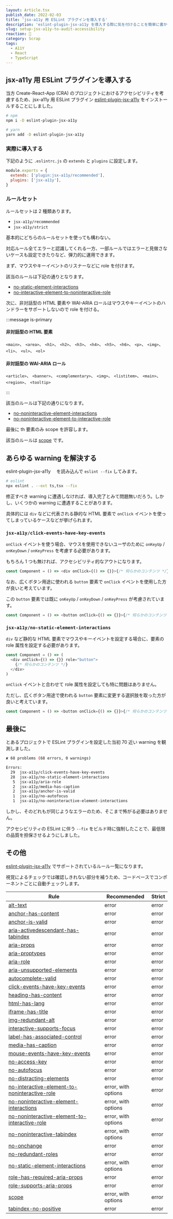```yaml
---
layout: Article.tsx
publish_date: 2022-02-03
title: 'jsx-a11y 用 ESLint プラグインを導入する'
description: 'eslint-plugin-jsx-a11y を導入する際に気を付けることを簡単に書かせていただいた。'
slug: setup-jsx-a11y-to-audit-accessibility
reaction: 🔦
category: Scrap
tags:
  - A11Y
  - React
  - TypeScript
---
```


## jsx-a11y 用 ESLint プラグインを導入する

当方 Create-React-App (CRA) のプロジェクトにおけるアクセシビリティを考慮するため、jsx-a11y 用 ESLint プラグイン [eslint-plugin-jsx-a11y](https://github.com/jsx-eslint/eslint-plugin-jsx-a11y) をインストールすることにしました。

```bash
# npm
npm i -D eslint-plugin-jsx-a11y

# yarn
yarn add -D eslint-plugin-jsx-a11y
```

### 実際に導入する

下記のように `.eslintrc.js` の `extends` と `plugins` に設定します。

```js
module.exports = {
  extends: ['plugin:jsx-a11y/recommended'],
  plugins: ['jsx-a11y'],
}
```

### ルールセット

ルールセットは 2 種類あります。

- `jsx-a11y/recommended`
- `jsx-a11y/strict`

基本的にどちらのルールセットを使っても構わない。

対応ルール全てエラーと認識してくれる一方、一部ルールではエラーと見做さないケースも設定できたりなど、弾力的に運用できます。

まず、マウスやキーイベントのリスナーなどに role を付けます。

該当のルールは下記の通りとなります。

- [no-static-element-interactions](https://github.com/jsx-eslint/eslint-plugin-jsx-a11y/blob/HEAD/docs/rules/no-static-element-interactions.md)
- [no-interactive-element-to-noninteractive-role](https://github.com/jsx-eslint/eslint-plugin-jsx-a11y/blob/HEAD/docs/rules/no-interactive-element-to-noninteractive-role.md)

次に、非対話型の HTML 要素や WAI-ARIA ロールはマウスやキーイベントのハンドラーをサポートしないので role を付ける。

:::message is-primary

#### 非対話型の HTML 要素

`<main>`、 `<area>`、 `<h1>`、 `<h2>`、 `<h3>`、 `<h4>`、 `<h5>`、 `<h6>`、 `<p>`、 `<img>`、 `<li>`、 `<ul>`、 `<ol>`

#### 非対話型の WAI-ARIA ロール

`<article>`、 `<banner>`、 `<complementary>`、 `<img>`、 `<listitem>`、 `<main>`、 `<region>`、 `<tooltip>`

:::

該当のルールは下記の通りになります。

- [no-noninteractive-element-interactions](https://github.com/jsx-eslint/eslint-plugin-jsx-a11y/blob/HEAD/docs/rules/no-noninteractive-element-interactions.md)
- [no-noninteractive-element-to-interactive-role](https://github.com/jsx-eslint/eslint-plugin-jsx-a11y/blob/HEAD/docs/rules/no-noninteractive-element-to-interactive-role.md)

最後に th 要素のみ scope を許容します。

該当のルールは [scope](https://github.com/jsx-eslint/eslint-plugin-jsx-a11y/blob/HEAD/docs/rules/scope.md) です。

## あらゆる warning を解決する

eslint-plugin-jsx-a11y 　を読み込んで `eslint --fix` してみます。

```bash
# eslint
npx eslint . --ext ts,tsx --fix
```

修正すべき warning に遭遇しなければ、導入完了とみて問題無いだろう。しかし、いくつかの warning に遭遇することがあります。

具体的には `div` などに代表される静的な HTML 要素で `onClick` イベントを使ってしまっているケースなどが挙げられます。

### `jsx-a11y/click-events-have-key-events`

`onClick` イベントを使う場合、マウスを使用できないユーザのために `onKeyUp` / `onKeyDown` / `onKeyPress` を考慮する必要があります。

もちろん 1 つも無ければ、アクセシビリティ的なアウトになります。

```js
const Component = () => <div onClick={() => {}}>{/* 何らかのコンテンツ */}</div>
```

なお、広くボタン用途に使われる `button` 要素で `onClick` イベントを使用した方が良いと考えています。

この `button` 要素では既に `onKeyUp` / `onKeyDown` / `onKeyPress` が考慮されています。

```js
const Component = () => <button onClick={() => {}}>{/* 何らかのコンテンツ */}</button>
```

### `jsx-a11y/no-static-element-interactions`

`div` など静的な HTML 要素でマウスやキーイベントを設定する場合に、要素の role 属性を設定する必要があります。

```js
const Component = () => (
  <div onClick={() => {}} role="button">
    {/* 何らかのコンテンツ */}
  </div>
)
```

`onClick` イベントと合わせて role 属性を設定しても特に問題はありません。

ただし、広くボタン用途で使われる `button` 要素に変更する選択肢を取った方が良いと考えています。

```js
const Component = () => <button onClick={() => {}}>{/* 何らかのコンテンツ */}</button>
```

## 最後に

とあるプロジェクトで ESLint プラグインを設定した当初 70 近い warning を観測しました。

```bash
✘ 68 problems (68 errors, 0 warnings)

Errors:
  29  jsx-a11y/click-events-have-key-events
  28  jsx-a11y/no-static-element-interactions
   5  jsx-a11y/aria-role
   2  jsx-a11y/media-has-caption
   2  jsx-a11y/anchor-is-valid
   1  jsx-a11y/no-autofocus
   1  jsx-a11y/no-noninteractive-element-interactions
```

しかし、そのどれもが同じようなエラーのため、そこまで怖がる必要はありません。

アクセシビリティの ESLint に伴う `--fix` をビルド時に強制したことで、最低限の品質を担保させるようにしました。

## その他

[eslint-plugin-jsx-a11y](https://github.com/jsx-eslint/eslint-plugin-jsx-a11y) でサポートされているルール一覧になります。

視覚によるチェックでは確認しきれない部分を補うため、コードベースでコンポーネントごとに自動チェックします。

| Rule                                                                                                                                                                        | Recommended         | Strict |
| --------------------------------------------------------------------------------------------------------------------------------------------------------------------------- | ------------------- | ------ |
| [alt-text](https://github.com/jsx-eslint/eslint-plugin-jsx-a11y/blob/HEAD/docs/rules/alt-text.md)                                                                           | error               | error  |
| [anchor-has-content](https://github.com/jsx-eslint/eslint-plugin-jsx-a11y/blob/HEAD/docs/rules/anchor-has-content.md)                                                       | error               | error  |
| [anchor-is-valid](https://github.com/jsx-eslint/eslint-plugin-jsx-a11y/blob/HEAD/docs/rules/anchor-is-valid.md)                                                             | error               | error  |
| [aria-activedescendant-has-tabindex](https://github.com/jsx-eslint/eslint-plugin-jsx-a11y/blob/HEAD/docs/rules/aria-activedescendant-has-tabindex.md)                       | error               | error  |
| [aria-props](https://github.com/jsx-eslint/eslint-plugin-jsx-a11y/blob/HEAD/docs/rules/aria-props.md)                                                                       | error               | error  |
| [aria-proptypes](https://github.com/jsx-eslint/eslint-plugin-jsx-a11y/blob/HEAD/docs/rules/aria-proptypes.md)                                                               | error               | error  |
| [aria-role](https://github.com/jsx-eslint/eslint-plugin-jsx-a11y/blob/HEAD/docs/rules/aria-role.md)                                                                         | error               | error  |
| [aria-unsupported-elements](https://github.com/jsx-eslint/eslint-plugin-jsx-a11y/blob/HEAD/docs/rules/aria-unsupported-elements.md)                                         | error               | error  |
| [autocomplete-valid](https://github.com/jsx-eslint/eslint-plugin-jsx-a11y/blob/HEAD/docs/rules/autocomplete-valid.md)                                                       | error               | error  |
| [click-events-have-key-events](https://github.com/jsx-eslint/eslint-plugin-jsx-a11y/blob/HEAD/docs/rules/click-events-have-key-events.md)                                   | error               | error  |
| [heading-has-content](https://github.com/jsx-eslint/eslint-plugin-jsx-a11y/blob/HEAD/docs/rules/heading-has-content.md)                                                     | error               | error  |
| [html-has-lang](https://github.com/jsx-eslint/eslint-plugin-jsx-a11y/blob/HEAD/docs/rules/html-has-lang.md)                                                                 | error               | error  |
| [iframe-has-title](https://github.com/jsx-eslint/eslint-plugin-jsx-a11y/blob/HEAD/docs/rules/iframe-has-title.md)                                                           | error               | error  |
| [img-redundant-alt](https://github.com/jsx-eslint/eslint-plugin-jsx-a11y/blob/HEAD/docs/rules/img-redundant-alt.md)                                                         | error               | error  |
| [interactive-supports-focus](https://github.com/jsx-eslint/eslint-plugin-jsx-a11y/blob/HEAD/docs/rules/interactive-supports-focus.md)                                       | error               | error  |
| [label-has-associated-control](https://github.com/jsx-eslint/eslint-plugin-jsx-a11y/blob/HEAD/docs/rules/label-has-associated-control.md)                                   | error               | error  |
| [media-has-caption](https://github.com/jsx-eslint/eslint-plugin-jsx-a11y/blob/HEAD/docs/rules/media-has-caption.md)                                                         | error               | error  |
| [mouse-events-have-key-events](https://github.com/jsx-eslint/eslint-plugin-jsx-a11y/blob/HEAD/docs/rules/mouse-events-have-key-events.md)                                   | error               | error  |
| [no-access-key](https://github.com/jsx-eslint/eslint-plugin-jsx-a11y/blob/HEAD/docs/rules/no-access-key.md)                                                                 | error               | error  |
| [no-autofocus](https://github.com/jsx-eslint/eslint-plugin-jsx-a11y/blob/HEAD/docs/rules/no-autofocus.md)                                                                   | error               | error  |
| [no-distracting-elements](https://github.com/jsx-eslint/eslint-plugin-jsx-a11y/blob/HEAD/docs/rules/no-distracting-elements.md)                                             | error               | error  |
| [no-interactive-element-to-noninteractive-role](https://github.com/jsx-eslint/eslint-plugin-jsx-a11y/blob/HEAD/docs/rules/no-interactive-element-to-noninteractive-role.md) | error, with options | error  |
| [no-noninteractive-element-interactions](https://github.com/jsx-eslint/eslint-plugin-jsx-a11y/blob/HEAD/docs/rules/no-noninteractive-element-interactions.md)               | error, with options | error  |
| [no-noninteractive-element-to-interactive-role](https://github.com/jsx-eslint/eslint-plugin-jsx-a11y/blob/HEAD/docs/rules/no-noninteractive-element-to-interactive-role.md) | error, with options | error  |
| [no-noninteractive-tabindex](https://github.com/jsx-eslint/eslint-plugin-jsx-a11y/blob/HEAD/docs/rules/no-noninteractive-tabindex.md)                                       | error, with options | error  |
| [no-onchange](https://github.com/jsx-eslint/eslint-plugin-jsx-a11y/blob/HEAD/docs/rules/no-onchange.md)                                                                     | error               | error  |
| [no-redundant-roles](https://github.com/jsx-eslint/eslint-plugin-jsx-a11y/blob/HEAD/docs/rules/no-redundant-roles.md)                                                       | error               | error  |
| [no-static-element-interactions](https://github.com/jsx-eslint/eslint-plugin-jsx-a11y/blob/HEAD/docs/rules/no-static-element-interactions.md)                               | error, with options | error  |
| [role-has-required-aria-props](https://github.com/jsx-eslint/eslint-plugin-jsx-a11y/blob/HEAD/docs/rules/role-has-required-aria-props.md)                                   | error               | error  |
| [role-supports-aria-props](https://github.com/jsx-eslint/eslint-plugin-jsx-a11y/blob/HEAD/docs/rules/role-supports-aria-props.md)                                           | error               | error  |
| [scope](https://github.com/jsx-eslint/eslint-plugin-jsx-a11y/blob/HEAD/docs/rules/scope.md)                                                                                 | error, with options | error  |
| [tabindex-no-positive](https://github.com/jsx-eslint/eslint-plugin-jsx-a11y/blob/HEAD/docs/rules/tabindex-no-positive.md)                                                   | error               | error  |

<!--
### eslint-plugin-vuejs-accessibility

[eslint-plugin-vuejs-accessibility](https://github.com/vue-a11y/eslint-plugin-vuejs-accessibility) でサポートされているルール一覧です。

視覚によるチェックでは確認しきれない部分を補うため、コードベースでコンポーネントごとに自動チェックする。

Rule | Recommended
------------ | -------------
[accessible-emoji](https://github.com/vue-a11y/eslint-plugin-vuejs-accessibility/blob/HEAD/src/rules/accessible-emoji.ts) | error
[alt-text](https://github.com/vue-a11y/eslint-plugin-vuejs-accessibility/blob/HEAD/src/rules/alt-text.ts) | error
[anchor-has-content](https://github.com/vue-a11y/eslint-plugin-vuejs-accessibility/blob/HEAD/src/rules/anchor-has-content.ts) | error
[aria-props](https://github.com/vue-a11y/eslint-plugin-vuejs-accessibility/blob/HEAD/src/rules/aria-props.ts) | error
[aria-role](https://github.com/jsx-eslint/eslint-plugin-jsx-a11y/blob/HEAD/docs/rules/aria-role.md) | error
[aria-unsupported-elements](https://github.com/vue-a11y/eslint-plugin-vuejs-accessibility/blob/HEAD/src/rules/aria-role.ts) | error
[click-events-have-key-events](https://github.com/vue-a11y/eslint-plugin-vuejs-accessibility/blob/HEAD/src/rules/click-events-have-key-events.ts) | error
[form-control-has-label](https://github.com/vue-a11y/eslint-plugin-vuejs-accessibility/blob/HEAD/src/rules/form-control-has-label.ts) | error
[heading-has-content](https://github.com/vue-a11y/eslint-plugin-vuejs-accessibility/blob/HEAD/src/rules/heading-has-content.ts) | error
[iframe-has-title](https://github.com/vue-a11y/eslint-plugin-vuejs-accessibility/blob/HEAD/src/rules/iframe-has-title.ts) | error
[interactive-supports-focus](https://github.com/vue-a11y/eslint-plugin-vuejs-accessibility/blob/HEAD/src/rules/interactive-supports-focus.ts) | error
[label-has-for](https://github.com/vue-a11y/eslint-plugin-vuejs-accessibility/blob/HEAD/src/rules/label-has-for.ts) | error
[media-has-caption](https://github.com/vue-a11y/eslint-plugin-vuejs-accessibility/blob/HEAD/src/rules/media-has-caption.ts) | error
[mouse-events-have-key-events](https://github.com/vue-a11y/eslint-plugin-vuejs-accessibility/blob/HEAD/src/rules/mouse-events-have-key-events.ts) | error
[no-access-key](https://github.com/vue-a11y/eslint-plugin-vuejs-accessibility/blob/HEAD/src/rules/no-access-key.ts) | error
[no-autofocus](https://github.com/vue-a11y/eslint-plugin-vuejs-accessibility/blob/HEAD/src/rules/no-autofocus.ts) | error
[no-distracting-elements](https://github.com/vue-a11y/eslint-plugin-vuejs-accessibility/blob/HEAD/src/rules/no-distracting-elements.ts) | error
[no-onchange](https://github.com/vue-a11y/eslint-plugin-vuejs-accessibility/blob/HEAD/src/rules/no-onchange.ts) | error
[no-redundant-roles](https://github.com/vue-a11y/eslint-plugin-vuejs-accessibility/blob/HEAD/src/rules/no-redundant-roles.ts) | error
[role-has-required-aria-props](https://github.com/vue-a11y/eslint-plugin-vuejs-accessibility/blob/HEAD/src/rules/role-has-required-aria-props.ts) | error
[tabindex-no-positive](https://github.com/vue-a11y/eslint-plugin-vuejs-accessibility/blob/HEAD/src/rules/tabindex-no-positive.ts) | error
-->
